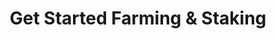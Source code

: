 ---
title: Get Started Farming & Staking
sidebar_position: 1
description: Farming on the Autonomys Network
hide_table_of_contents: true
keywords:
  - Farmer
  - Farming
  - CLI
  - Binaries
  - GitHub
---